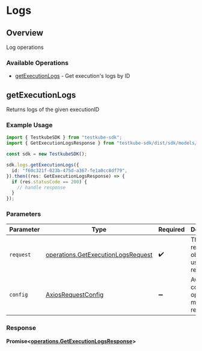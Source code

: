 # Logs

## Overview

Log operations

### Available Operations

* [getExecutionLogs](#getexecutionlogs) - Get execution's logs by ID

## getExecutionLogs

Returns logs of the given executionID

### Example Usage

```typescript
import { TestkubeSDK } from "testkube-sdk";
import { GetExecutionLogsResponse } from "testkube-sdk/dist/sdk/models/operations";

const sdk = new TestkubeSDK();

sdk.logs.getExecutionLogs({
  id: "f60c321f-023b-475d-a367-fe1a0cc8df79",
}).then((res: GetExecutionLogsResponse) => {
  if (res.statusCode == 200) {
    // handle response
  }
});
```

### Parameters

| Parameter                                                                                | Type                                                                                     | Required                                                                                 | Description                                                                              |
| ---------------------------------------------------------------------------------------- | ---------------------------------------------------------------------------------------- | ---------------------------------------------------------------------------------------- | ---------------------------------------------------------------------------------------- |
| `request`                                                                                | [operations.GetExecutionLogsRequest](../../models/operations/getexecutionlogsrequest.md) | :heavy_check_mark:                                                                       | The request object to use for the request.                                               |
| `config`                                                                                 | [AxiosRequestConfig](https://axios-http.com/docs/req_config)                             | :heavy_minus_sign:                                                                       | Available config options for making requests.                                            |


### Response

**Promise<[operations.GetExecutionLogsResponse](../../models/operations/getexecutionlogsresponse.md)>**

